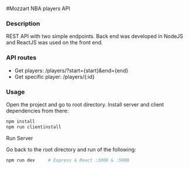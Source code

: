 #Mozzart NBA players API

### Description

REST API with two simple endpoints. Back end was developed in NodeJS and ReactJS was used on the front end.

### API routes
<ul>
<li>Get players: /players/?start={start}&end={end}</li>
<li>Get specific player: /players/{:id}</li>
</ul>


### Usage

Open the project and go to root directory.
Install server and client dependencies from there:

```bash
npm install
npm run clientinstall
```

Run Server

Go back to the root directory and run of the following:

```bash
npm run dev     # Express & React :3000 & :5000
